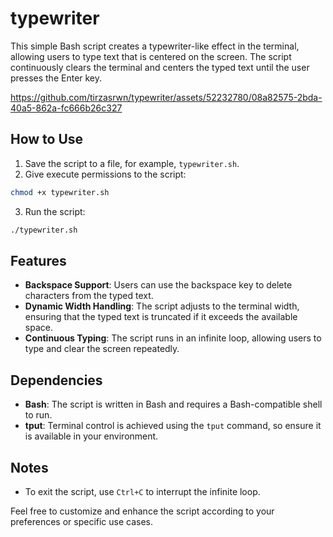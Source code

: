 # typewriter

This simple Bash script creates a typewriter-like effect in the terminal, allowing users to type text that is centered on the screen. The script continuously clears the terminal and centers the typed text until the user presses the Enter key.

https://github.com/tirzasrwn/typewriter/assets/52232780/08a82575-2bda-40a5-862a-fc666b26c327

## How to Use

1. Save the script to a file, for example, `typewriter.sh`.
2. Give execute permissions to the script:

```sh
chmod +x typewriter.sh
```

3. Run the script:

```sh
./typewriter.sh
```

## Features

- **Backspace Support**: Users can use the backspace key to delete characters from the typed text.
- **Dynamic Width Handling**: The script adjusts to the terminal width, ensuring that the typed text is truncated if it exceeds the available space.
- **Continuous Typing**: The script runs in an infinite loop, allowing users to type and clear the screen repeatedly.

## Dependencies

- **Bash**: The script is written in Bash and requires a Bash-compatible shell to run.
- **tput**: Terminal control is achieved using the `tput` command, so ensure it is available in your environment.

## Notes

- To exit the script, use `Ctrl+C` to interrupt the infinite loop.

Feel free to customize and enhance the script according to your preferences or specific use cases.
